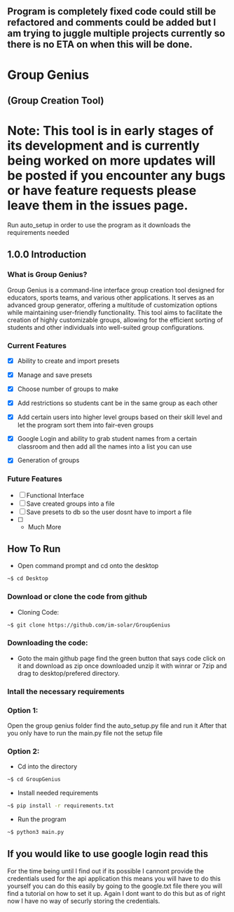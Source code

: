 ## Program is completely fixed code could still be refactored and comments could be added but I am trying to juggle multiple projects currently so there is no ETA on when this will be done.
# Group Genius
## (Group Creation Tool)


# Note: This tool is in early stages of its development and is currently being worked on more updates will be posted if you encounter any bugs or have feature requests please leave them in the issues page.
Run auto_setup in order to use the program as it downloads the requirements needed

## 1.0.0 Introduction
### What is Group Genius?
Group Genius is a command-line interface group creation tool designed for educators, sports teams, and various other applications. It serves as an advanced group generator, offering a multitude of customization options while maintaining user-friendly functionality.
This tool aims to facilitate the creation of highly customizable groups, allowing for the efficient sorting of students and other individuals into well-suited group configurations.

### Current Features
- [x] Ability to create and import presets
- [x] Manage and save presets
- [x] Choose number of groups to make
- [x] Add restrictions so students cant be in the same group as each other
- [x] Add certain users into higher level groups based on their skill level and let the program sort them into fair-even groups
- [x] Google Login and ability to grab student names from a certain classroom and then add all the names into a list you can use
- [x] Generation of groups


### Future Features
- [ ] Functional Interface
- [ ] Save created groups into a file
- [ ] Save presets to db so the user dosnt have to import a file
- [ ] + Much More

## How To Run
- Open command prompt and cd onto the desktop
```bash
~$ cd Desktop
```

### Download or clone the code from github
- Cloning Code:
```bash
~$ git clone https://github.com/im-solar/GroupGenius
```
### Downloading the code:
- Goto the main github page find the green button that says code click on it and download as zip once downloaded unzip it with winrar or 7zip and drag to desktop/prefered directory.

### Intall the necessary requirements
### Option 1:
Open the group genius folder find the auto_setup.py file and run it
After that you only have to run the main.py file not the setup file

### Option 2:
- Cd into the directory
```bash
~$ cd GroupGenius
```

- Install needed requirements
```bash
~$ pip install -r requirements.txt
```
- Run the program
```bash
~$ python3 main.py
```

## If you would like to use google login read this
For the time being until I find out if its possible I cannont provide the credentials used for the api application this means you will have to do this yourself you can do this easily by going to the google.txt file there you will find a tutorial on how to set it up. Again I dont want to do this but as of right now I have no way of securly storing the credentials.
